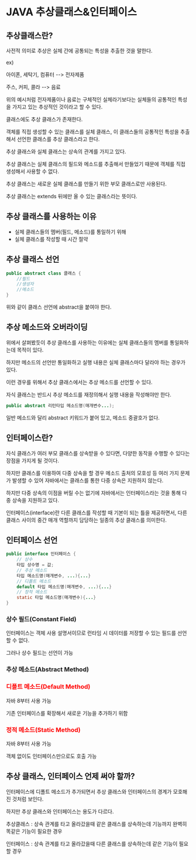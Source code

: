 # JAVA 추상클래스&인터페이스

## 추상클래스란?

사전적 의미로 추상은 실체 간에 공통되는 특성을 추출한 것을 말한다.

ex)

아이폰, 세탁기, 컴퓨터 --> 전자제품

주스, 커피, 콜라 --> 음료

위의 예시처럼 전자제품이나 음료는 구체적인 실체라기보다는 실체들의 공통적인 특성을 가지고 있는 추상적인 것이라고 할 수 있다.

클래스에도 추상 클래스가 존재한다.

객체를 직접 생성할 수 있는 클래스를 실체 클래스, 이 클래스들의 공통적인 특성을 추출해서 선언한 클래스를 추상 클래스라고 한다.

추상 클래스와 실체 클래스는 상속의 관계를 가지고 있다.

추상 클래스는 실체 클래스의 필드와 메소드를 추출해서 만들었기 때문에 객체를 직접 생성해서 사용할 수 없다.

추상 클래스는 새로운 실체 클래스를 만들기 위한 부모 클래스로만 사용된다.

추상 클래스는 extends 뒤에만 올 수 있는 클래스라는 뜻이다.

## 추상 클래스를 사용하는 이유

- 실체 클래스들의 멤버(필드, 메소드)를 통일하기 위해
- 실체 클래스를 작성할 때 시간 절약

## 추상 클래스 선언

```java
public abstract class 클래스 {
    //필드
    //생성자
    //메소드
}
```

위와 같이 클래스 선언에 abstract을 붙여야 한다.

## 추상 메소드와 오버라이딩

위에서 살펴봤듯이 추상 클래스를 사용하는 이유에는 실체 클래스들의 멤버를 통일화하는데 목적이 있다.

하지만 메소드의 선언만 통일화하고 실행 내용은 실체 클래스마다 달라야 하는 경우가 있다.

이런 경우를 위해서 추상 클래스에서는 추상 메소드를 선언할 수 있다.

자식 클래스는 반드시 추상 메소드를 재정의해서 실행 내용을 작성해야만 한다.

```java
public abstract 리턴타입 메소드명(매개변수...);
```

일반 메소드와 달리 abstract 키워드가 붙어 있고, 메소드 중괄호가 없다.

## 인터페이스란?

자식 클래스가 여러 부모 클래스를 상속받을 수 있다면, 다양한 동작을 수행할 수 있다는 장점을 가지게 될 것이다.

하지만 클래스를 이용하여 다중 상속을 할 경우 메소드 출처의 모호성 등 여러 가지 문제가 발생할 수 있어 자바에서는 클래스를 통한 다중 상속은 지원하지 않는다.

하지만 다중 상속의 이점을 버릴 수는 없기에 자바에서는 인터페이스라는 것을 통해 다중 상속을 지원하고 있다.

인터페이스(interface)란 다른 클래스를 작성할 때 기본이 되는 틀을 제공하면서, 다른 클래스 사이의 중간 매개 역할까지 담당하는 일종의 추상 클래스를 의미한다.

## 인터페이스 선언

```java
public interface 인터페이스 {
    // 상수
    타입 상수명 = 값;
    // 추상 메소드
    타입 메소드명(매개변수, ...){...}
    // 디폴트 메소드
    default 타입 메소드명(매개변수, ...){...}
    // 정적 메소드
    static 타입 메소드명(매개변수){...}
}
```

### 상수 필드(Constant Field)

인터페이스는 객체 사용 설명서이므로 런타임 시 데이터를 저장할 수 있는 필드를 선언할 수 없다.

그러나 상수 필드는 선언이 가능

### 추상 메소드(Abstract Method)

### <span style="color:red">디폴트 메소드(Default Method)</span>

자바 8부터 사용 가능

기존 인터페이스를 확장해서 새로운 기능을 추가하기 위함

### <span style="color:red">정적 메소드(Static Method)</span>

자바 8부터 사용 가능

객체 없이도 인터페이스만으로도 호출 가능

## 추상 클래스, 인터페이스 언제 써야 할까?

인터페이스에 디폴트 메소드가 추가되면서 추상 클래스와 인터페이스의 경계가 모호해진 것처럼 보인다.

하지만 추상 클래스와 인터페이스는 용도가 다르다.

추상클래스 : 상속 관계를 타고 올라갔을때 같은 클래스를 상속하는데 기능까지 완벽히 똑같은 기능이 필요한 경우

인터페이스 : 상속 관계를 타고 올라갔을때 다른 클래스를 상속하는데 같은 기능이 필요할 경우